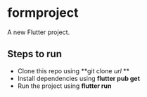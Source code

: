 # formproject

A new Flutter project.


## Steps to run
* Clone this repo using **git clone *url* **
* Install dependencies using **flutter pub get**
* Run the project using **flutter run**
